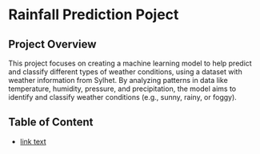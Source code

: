 <h1>Rainfall Prediction Poject</h1>
<div class="PO">
  <h2>Project Overview</h2>
  <p>This project focuses on creating a machine learning model to help predict and classify different types of weather conditions, using a dataset with weather information from Sylhet. By analyzing patterns in data like temperature, humidity, pressure, and precipitation, the model aims to identify and classify weather conditions (e.g., sunny, rainy, or foggy).</p>
</div>
<h2>Table of Content</h2>
<ul>
  <li><a href="PO">link text</a></li>
</ul>
